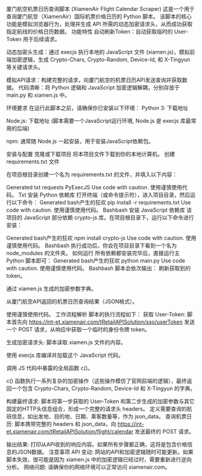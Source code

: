 厦门航空机票日历查询脚本 (XiamenAir Flight Calendar Scraper)
这是一个用于查询厦门航空（XiamenAir）国际机票价格日历的 Python 脚本。
该脚本的核心功能是模拟浏览器行为，处理并生成 API 所需的动态加密请求头，从而成功获取指定航线的价格日历数据。
功能特性
自动刷新Token：自动获取临时的 User-Token 用于后续请求。

动态加密头生成：通过 execjs 执行本地的 JavaScript 文件 (xiamen.js)，模拟前端加密逻辑，生成 Crypto-Chars, Crypto-Random, Device-Id, 和 X-Tingyun 等关键请求头。

模拟API请求：构建完整的请求，向厦门航空的机票日历API发送查询并获取数据。
代码清晰：将 Python 逻辑和 JavaScript 加密逻辑解耦，分别存放于 main.py 和 xiamen.js 中。

环境要求
在运行此脚本之前，请确保你已安装以下环境：
Python 3: 下载地址

Node.js: 下载地址 (脚本需要一个JavaScript运行环境, Node.js 是 execjs 库最常用的后端)

npm: 通常随 Node.js 一起安装，用于安装JavaScript依赖包。

安装与配置
克隆或下载项目
将本项目文件下载到你的本地计算机。
创建 requirements.txt 文件

在项目根目录创建一个名为 requirements.txt 的文件，并填入以下内容：

Generated txt
requests
PyExecJS
Use code with caution.
使用谨慎使用代码。
Txt
安装 Python 依赖库
打开终端（或命令提示符），进入项目目录，然后运行以下命令：
Generated bash产生的狂欢
pip install -r requirements.txt
Use code with caution.
使用谨慎使用代码。
Bashbash
安装 JavaScript 依赖库
该项目的 JavaScript 部分依赖 crypto-js 库。在项目根目录下，运行以下命令进行安装：

Generated bash产生的狂欢
npm install crypto-js
Use code with caution.
使用谨慎使用代码。
Bashbash
执行成功后，你会在项目目录下看到一个名为 node_modules 的文件夹。
如何运行
所有依赖都安装完毕后，直接运行主 Python 脚本即可：
Generated bash产生的狂欢
python main.py
Use code with caution.
使用谨慎使用代码。
Bashbash
脚本会依次输出：
刷新获取到的 token。

通过 xiamen.js 生成的加密参数字典。

从厦门航空API返回的机票日历查询结果（JSON格式）。

使用谨慎使用代码。
工作流程解析
脚本的执行流程如下：
获取 User-Token:
脚本首先向 https://int-et.xiamenair.com/tRetailAPISolution/sso/userToken 发送一个 POST 请求，从响应中获取一个临时的身份令牌 token。

生成加密请求头:
脚本读取 xiamen.js 文件的内容。

使用 execjs 库编译并加载这个 JavaScript 代码。

调用 JS 代码中暴露的全局函数 c()。

c() 函数执行一系列复杂的加密操作（这些操作模仿了官网前端的逻辑），最终返回一个包含 Crypto-Chars, Crypto-Random, Device-Id 和 X-Tingyun 的字典。

构建最终请求:
脚本将第一步获取的 User-Token 和第二步生成的加密参数与其它固定的HTTP头信息组合，形成一个完整的请求头 headers。
定义需要查询的航班信息，如出发地、目的地、日期、乘客数量等，作为 json_data。
查询机票日历:
脚本携带完整的 headers 和 json_data，向 https://int-et.xiamenair.com/tRetailAPISolution/flight/calendar 发送最终的 POST 请求。

输出结果:
打印从API收到的响应内容。如果所有步骤都正确，这将是包含价格信息的JSON数据。
注意事项
API 变动: 网站的API和加密逻辑随时可能更新。如果脚本失效，很可能是因为 xiamen.js 中的加密逻辑已经过时，需要重新进行逆向分析。
网络问题: 请确保你的网络环境可以正常访问 xiamenair.com。
